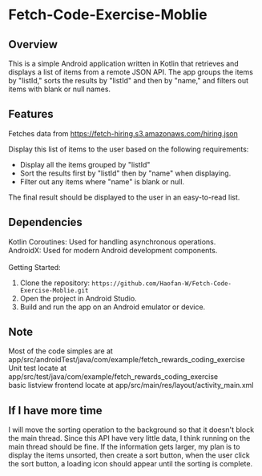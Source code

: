 # Fetch-Code-Exercise-Moblie

## Overview
This is a simple Android application written in Kotlin that retrieves and displays a list of items from a remote JSON API. The app groups the items by "listId," sorts the results by "listId" and then by "name," and filters out items with blank or null names.

## Features
Fetches data from https://fetch-hiring.s3.amazonaws.com/hiring.json

Display this list of items to the user based on the following requirements:

* Display all the items grouped by "listId"
* Sort the results first by "listId" then by "name" when displaying.
* Filter out any items where "name" is blank or null.

The final result should be displayed to the user in an easy-to-read list.

## Dependencies
Kotlin Coroutines: Used for handling asynchronous operations. <br>
AndroidX: Used for modern Android development components. <br><br>
Getting Started:
1. Clone the repository: ```https://github.com/Haofan-W/Fetch-Code-Exercise-Moblie.git```
2. Open the project in Android Studio.
3. Build and run the app on an Android emulator or device.

## Note
Most of the code simples are at app/src/androidTest/java/com/example/fetch_rewards_coding_exercise <br>
Unit test locate at app/src/test/java/com/example/fetch_rewards_coding_exercise <br>
basic listview frontend locate at app/src/main/res/layout/activity_main.xml

## If I have more time
I will move the sorting operation to the background so that it doesn't block the main thread. Since this API have very little data, I think running on the main thread should be fine. If the information gets larger, my plan is to display the items unsorted, then create a sort button, when the user click the sort button, a loading icon should appear until the sorting is complete.

